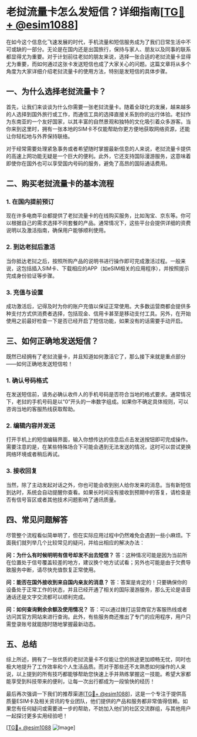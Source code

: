 # 老挝流量卡怎么发短信？详细指南[[TG💪+ @esim1088](https://t.me/s/esim1088)]

在如今这个信息化飞速发展的时代，手机流量和短信服务成为了我们日常生活中不可或缺的一部分。无论是在国内还是出国旅行，保持与家人、朋友以及同事的联系都显得尤为重要。对于计划前往老挝的朋友来说，选择一张合适的老挝流量卡显得尤为重要，而如何通过这张卡发送短信也成了大家关心的问题。这篇文章将从多个角度为大家详细介绍老挝流量卡的使用方法，特别是发短信的具体步骤。

## 一、为什么选择老挝流量卡？

首先，让我们来谈谈为什么你需要一张老挝流量卡。随着全球化的发展，越来越多的人选择到国外旅行或工作，而通信工具的选择直接关系到你的出行体验。老挝作为东南亚的一个友好国家，以其丰富的自然景观和独特的文化吸引着众多游客。当你来到这里时，拥有一张本地的SIM卡不仅能帮助你更方便地获取网络资源，还能让你轻松地与外界保持联络。

对于经常需要处理紧急事务或者希望随时掌握最新信息的人来说，老挝流量卡提供的高速上网功能无疑是一个巨大的便利。此外，它还支持国际漫游服务，这意味着即使你在国外也可以享受国内号码的服务，避免了高昂的国际通话费用。

## 二、购买老挝流量卡的基本流程

### 1. 在国内提前预订
现在许多电商平台都提供了老挝流量卡的在线购买服务，比如淘宝、京东等。你可以根据自己的需求选择不同套餐的产品。通常情况下，这些平台会提供详细的资费说明以及激活指南，确保用户能够顺利使用。

### 2. 到达老挝后激活
当你抵达老挝之后，按照所购产品的说明书进行操作即可完成激活过程。一般来说，这包括插入SIM卡、下载相应的APP（如eSIM相关的应用程序），并按照提示完成身份验证等步骤。

### 3. 充值与设置
成功激活后，记得及时为你的账户充值以保证正常使用。大多数运营商都会提供多种支付方式供消费者选择，包括现金、信用卡甚至是移动支付工具。另外，在开始使用之前最好检查一下是否已经开启了短信功能，如果没有的话需要手动开启。

## 三、如何正确地发送短信？

既然已经拥有了老挝流量卡，并且知道如何激活它了，那么接下来就是重点部分——如何正确地发送短信啦！

### 1. 确认号码格式
在发送短信前，请务必确认收件人的手机号码是否符合当地的格式要求。通常情况下，老挝的手机号码是以“0”开头的一串数字组成。如果你不确定具体规则，可以咨询当地的客服热线获取帮助。

### 2. 编辑内容并发送
打开手机上的短信编辑界面，输入你想传达的信息后点击发送按钮即可完成操作。需要注意的是，在某些特殊场合下可能会遇到无法发送的情况，这时可以尝试更换网络环境或者稍后再试。

### 3. 接收回复
当然，除了主动发起对话之外，你也可能会收到别人给你发来的消息。当有新短信到达时，系统会自动提醒你查看。如果长时间没有接收到预期中的答复，请检查是否有信号盲区或者其他技术问题影响了通讯质量。

## 四、常见问题解答

尽管整个流程看似简单明了，但在实际应用过程中仍然难免会遇到一些小麻烦。下面我们就列举几个比较常见的疑问，并给出相应的解决办法：

**问：为什么有时候明明有信号却发不出去短信？**
答：这种情况可能是因为当前所在位置处于信号覆盖较差的地方，建议换个地方试试看；另外也可能是由于欠费导致服务中断，请尽快充值恢复正常使用。

**问：能否在国外接收到来自国内亲友的消息？**
答：答案是肯定的！只要确保你的设备处于正常工作的状态，并且已经开通了相关的国际漫游服务，那么无论是语音通话还是文字交流都可以顺利完成。

**问：如何查询剩余余额及使用情况？**
答：可以通过拨打运营商官方客服热线或者访问其官方网站来进行查询。此外，有些服务商还推出了专门的应用程序，用户只需登录账号就能随时随地掌握最新动态。

## 五、总结

综上所述，拥有了一张优质的老挝流量卡不仅能让您的旅途更加顺畅无忧，同时也极大地提升了工作效率和个人生活品质。而对于那些还不太熟悉如何操作的人来说，以上提到的所有技巧都能够帮助您快速上手并熟练掌握这一技能。希望大家都能享受到科技带来的便利，让每一次出行都成为一段愉快的经历！

最后再次强调一下我们的推荐渠道[[TG💪+ @esim1088](https://t.me/s/esim1088)]，这是一个专注于提供高质量ESIM卡及相关资讯的专业团队，他们提供的产品和服务都非常值得信赖。如果您有任何疑问或需要进一步的帮助，不妨加入他们的社区交流群组，与其他用户一起探讨更多实用经验吧！

[[TG💪+ @esim1088](https://t.me/s/esim1088) ![Image](https://i.postimg.cc/4NQfJmqS/Snipaste-2025-05-13-00-14-12.png)]
